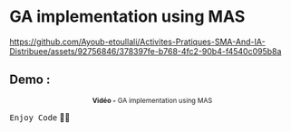 # GA implementation using MAS
https://github.com/Ayoub-etoullali/Activites-Pratiques-SMA-And-IA-Distribuee/assets/92756846/378397fe-b768-4fc2-90b4-f4540c095b8a

## Demo :

<div align="center">
       <p>
       <sup>  <strong>Vidéo -</strong> GA implementation using MAS</sup>
       </p>
</div>

<kbd>Enjoy Code</kbd> 👨‍💻
